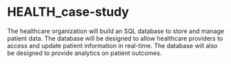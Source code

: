 # HEALTH_case-study
The healthcare organization will build an SQL database to store and manage patient data. The database will be designed to allow healthcare providers to access and update patient information in real-time. The database will also be designed to provide analytics on patient outcomes.
